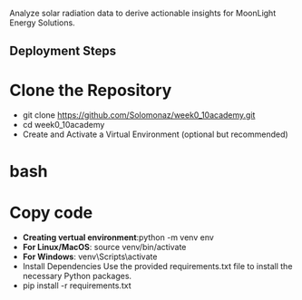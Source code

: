 Analyze solar radiation data to derive actionable insights for MoonLight Energy Solutions.

## Deployment Steps
# Clone the Repository
- git clone https://github.com/Solomonaz/week0_10academy.git
- cd week0_10academy
- Create and Activate a Virtual Environment (optional but recommended)

# bash
# Copy code
- **Creating vertual environment**:python -m venv env
- **For Linux/MacOS**: source venv/bin/activate   
- **For Windows**: venv\Scripts\activate        
- Install Dependencies Use the provided requirements.txt file to install the necessary Python packages.
- pip install -r requirements.txt